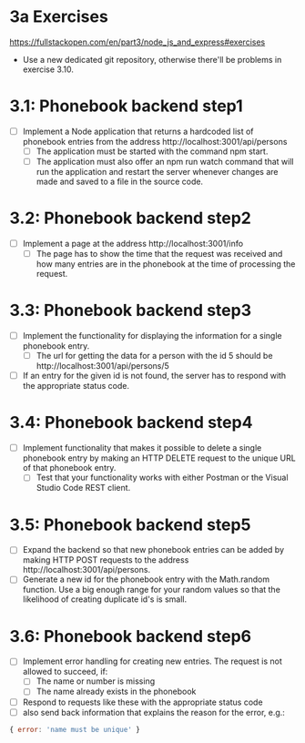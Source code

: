 # 3a Exercises
https://fullstackopen.com/en/part3/node_js_and_express#exercises

- Use a new dedicated git repository, otherwise there'll be problems in exercise 3.10.

# 3.1: Phonebook backend step1
- [ ] Implement a Node application that returns a hardcoded list of phonebook entries from the address http://localhost:3001/api/persons
    - [ ] The application must be started with the command npm start.
    - [ ] The application must also offer an npm run watch command that will run the application and restart the server whenever changes are made and saved to a file in the source code.

# 3.2: Phonebook backend step2
- [ ] Implement a page at the address http://localhost:3001/info
    - [ ] The page has to show the time that the request was received and how many entries are in the phonebook at the time of processing the request.

# 3.3: Phonebook backend step3
- [ ] Implement the functionality for displaying the information for a single phonebook entry. 
    - [ ] The url for getting the data for a person with the id 5 should be http://localhost:3001/api/persons/5
- [ ] If an entry for the given id is not found, the server has to respond with the appropriate status code.

# 3.4: Phonebook backend step4
- [ ] Implement functionality that makes it possible to delete a single phonebook entry by making an HTTP DELETE request to the unique URL of that phonebook entry.
    - [ ] Test that your functionality works with either Postman or the Visual Studio Code REST client.

# 3.5: Phonebook backend step5
- [ ] Expand the backend so that new phonebook entries can be added by making HTTP POST requests to the address http://localhost:3001/api/persons.
- [ ] Generate a new id for the phonebook entry with the Math.random function. Use a big enough range for your random values so that the likelihood of creating duplicate id's is small.

# 3.6: Phonebook backend step6
- [ ] Implement error handling for creating new entries. The request is not allowed to succeed, if:
    - [ ] The name or number is missing
    - [ ] The name already exists in the phonebook
- [ ] Respond to requests like these with the appropriate status code
- [ ] also send back information that explains the reason for the error, e.g.: 
```js
{ error: 'name must be unique' }
```